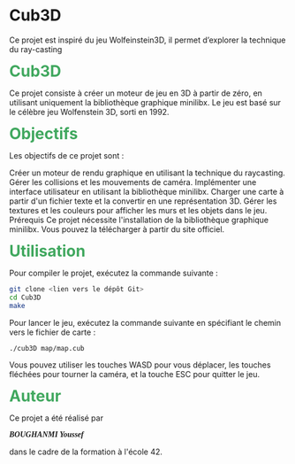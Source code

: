# Cub3D
Ce projet est inspiré du jeu Wolfeinstein3D, il permet d’explorer la technique du ray-casting



<p><span style="font-size: 28px;"><span style="color: rgb(65, 168, 95);"><strong>Cub3D</strong></span></span></p>

Ce projet consiste à créer un moteur de jeu en 3D à partir de zéro, en utilisant uniquement la bibliothèque graphique minilibx. Le jeu est basé sur le célèbre jeu Wolfenstein 3D, sorti en 1992.


<p><span style="font-size: 28px;"><span style="color: rgb(65, 168, 95);"><strong>Objectifs</strong></span></span></p>

Les objectifs de ce projet sont :

Créer un moteur de rendu graphique en utilisant la technique du raycasting.
Gérer les collisions et les mouvements de caméra.
Implémenter une interface utilisateur en utilisant la bibliothèque minilibx.
Charger une carte à partir d'un fichier texte et la convertir en une représentation 3D.
Gérer les textures et les couleurs pour afficher les murs et les objets dans le jeu.
Prérequis
Ce projet nécessite l'installation de la bibliothèque graphique minilibx. Vous pouvez la télécharger à partir du site officiel.


<p><span style="font-size: 28px;"><span style="color: rgb(65, 168, 95);"><strong>Utilisation</strong></span></span></p>

Pour compiler le projet, exécutez la commande suivante :

```bash
git clone <lien vers le dépôt Git>
cd Cub3D
make
```
Pour lancer le jeu, exécutez la commande suivante en spécifiant le chemin vers le fichier de carte :

```bash
./cub3D map/map.cub
```

Vous pouvez utiliser les touches WASD pour vous déplacer, les touches fléchées pour tourner la caméra, et la touche ESC pour quitter le jeu.

<p><span style="font-size: 28px;"><span style="color: rgb(65, 168, 95);"><strong>Auteur</strong></span></span></p>
Ce projet a été réalisé par <p><span style='font-family: "Palatino Linotype", "Book Antiqua", Palatino, serif;'><strong><em>BOUGHANMI Youssef</em></strong></span></p> dans le cadre de la formation à l'école 42.
